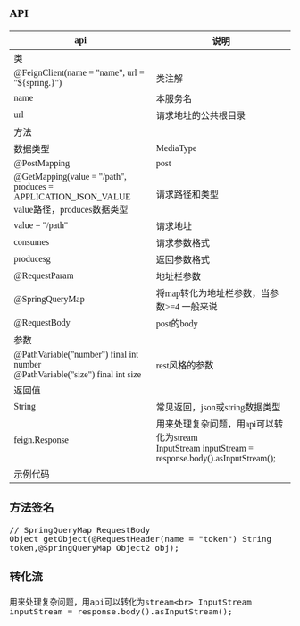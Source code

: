<span  style="font-family: Simsun,serif; font-size: 17px; ">

### API

| api                                                                                     | 说明                                                                                      |
|-----------------------------------------------------------------------------------------|-----------------------------------------------------------------------------------------|
| 类                                                                                       |                                                                                         |
| @FeignClient(name = "name", url = "${spring.}")                                         | 类注解                                                                                     |
| name                                                                                    | 本服务名                                                                                    |
| url                                                                                     | 请求地址的公共根目录                                                                              |
| 方法                                                                                      |                                                                                         |
| 数据类型                                                                                    | MediaType                                                                               |
| @PostMapping                                                                            | post                                                                                    |
| @GetMapping(value = "/path", produces = APPLICATION_JSON_VALUE<br> value路径，produces数据类型 | 请求路径和类型                                                                                 |
| value = "/path"                                                                         | 请求地址                                                                                    |
| consumes                                                                                | 请求参数格式                                                                                  |
| producesg                                                                               | 返回参数格式                                                                                  |
| @RequestParam                                                                           | 地址栏参数                                                                                   |
| @SpringQueryMap                                                                         | 将map转化为地址栏参数，当参数>=4 一般来说                                                                |
| @RequestBody                                                                            | post的body                                                                               |
| 参数                                                                                      |                                                                                         |
| @PathVariable("number") final int number<br> @PathVariable("size") final int size       | rest风格的参数                                                                               |
| 返回值                                                                                     |                                                                                         |
| String                                                                                  | 常见返回，json或string数据类型                                                                    |
| feign.Response                                                                          | 用来处理复杂问题，用api可以转化为stream<br> InputStream inputStream = response.body().asInputStream(); |
| 示例代码                                                                                    |                                                                                         |

### 方法签名

~~~
// SpringQueryMap RequestBody
Object getObject(@RequestHeader(name = "token") String token,@SpringQueryMap Object2 obj);
~~~

### 转化流

~~~
用来处理复杂问题，用api可以转化为stream<br> InputStream inputStream = response.body().asInputStream();
~~~

</span>
